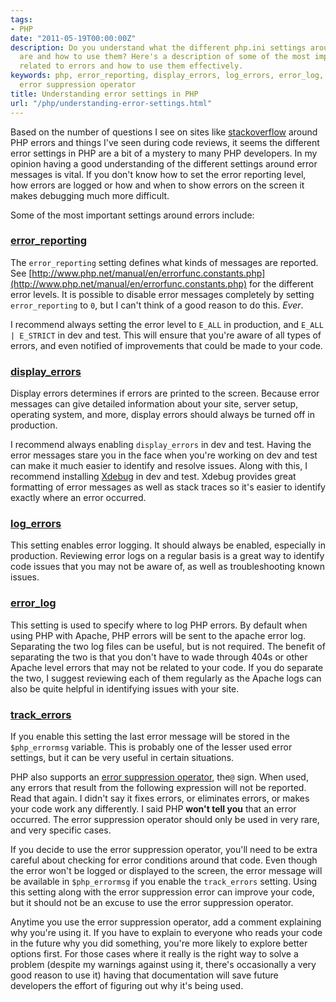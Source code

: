 ```yaml
---
tags:
- PHP
date: "2011-05-19T00:00:00Z"
description: Do you understand what the different php.ini settings around error messages
  are and how to use them? Here's a description of some of the most important settings
  related to errors and how to use them effectively.
keywords: php, error_reporting, display_errors, log_errors, error_log, track_errors,
  error suppression operator
title: Understanding error settings in PHP
url: "/php/understanding-error-settings.html"
---
```

Based on the number of questions I see on sites like
[stackoverflow](http://www.stackoverflow.com) around PHP errors and
things I've seen during code reviews, it seems the different error
settings in PHP are a bit of a mystery to many PHP developers. In my
opinion having a good understanding of the different settings around
error messages is vital. If you don't know how to set the error
reporting level, how errors are logged or how and when to show errors on
the screen it makes debugging much more difficult.

Some of the most important settings around errors include:

### [error\_reporting](http://www.php.net/manual/en/errorfunc.configuration.php#ini.error-reporting)

The `error_reporting` setting defines what kinds of messages are
reported. See
[http://www.php.net/manual/en/errorfunc.constants.php](http://www.php.net/manual/en/errorfunc.constants.php)
for the different error levels. It is possible to disable error messages
completely by setting `error_reporting` to `0`, but I can't think of a good
reason to do this. _Ever_.

I recommend always setting the error level to `E_ALL` in production, and
`E_ALL | E_STRICT` in dev and test. This will ensure that you're aware
of all types of errors, and even notified of improvements that could be
made to your code.

### [display\_errors](http://www.php.net/manual/en/errorfunc.configuration.php#ini.display-errors)

Display errors determines if errors are printed to the screen. Because
error messages can give detailed information about your site, server
setup, operating system, and more, display errors should always be
turned off in production.

I recommend always enabling `display_errors` in dev and test. Having the
error messages stare you in the face when you're working on dev and test
can make it much easier to identify and resolve issues. Along with this,
I recommend installing [Xdebug](http://xdebug.org) in dev and test.
Xdebug provides great formatting of error messages as well as stack
traces so it's easier to identify exactly where an error occurred.

### [log\_errors](http://www.php.net/manual/en/errorfunc.configuration.php#ini.log-errors)

This setting enables error logging. It should always be enabled,
especially in production. Reviewing error logs on a regular basis is a
great way to identify code issues that you may not be aware of, as well
as troubleshooting known issues.

### [error\_log](http://www.php.net/manual/en/errorfunc.configuration.php#ini.error-log)

This setting is used to specify where to log PHP errors. By default when
using PHP with Apache, PHP errors will be sent to the apache error log.
Separating the two log files can be useful, but is not required. The
benefit of separating the two is that you don't have to wade through
404s or other Apache level errors that may not be related to your code.
If you do separate the two, I suggest reviewing each of them regularly
as the Apache logs can also be quite helpful in identifying issues with
your site.

### [track\_errors](http://www.php.net/manual/en/errorfunc.configuration.php#ini.track-errors)

If you enable this setting the last error message will be stored in the
`$php_errormsg` variable. This is probably one of the lesser used error
settings, but it can be very useful in certain situations.

PHP also supports an [error suppression
operator](http://php.net/manual/en/language.operators.errorcontrol.php),
the`@` sign. When used, any errors that result from the following
expression will not be reported. Read that again. I didn't say it fixes
errors, or eliminates errors, or makes your code work any differently. I
said PHP **won't tell you** that an error occurred. The error
suppression operator should only be used in very rare, and very specific
cases.

If you decide to use the error suppression operator, you'll need to be
extra careful about checking for error conditions around that code. Even
though the error won't be logged or displayed to the screen, the error
message will be available in `$php_errormsg` if you enable the
`track_errors` setting. Using this setting along with the error
suppression error can improve your code, but it should not be an excuse
to use the error suppression operator.

Anytime you use the error suppression operator, add a comment explaining
why you're using it. If you have to explain to everyone who reads your
code in the future why you did something, you're more likely to explore
better options first. For those cases where it really is the right way
to solve a problem (despite my warnings against using it, there's
occasionally a very good reason to use it) having that documentation
will save future developers the effort of figuring out why it's being
used.
